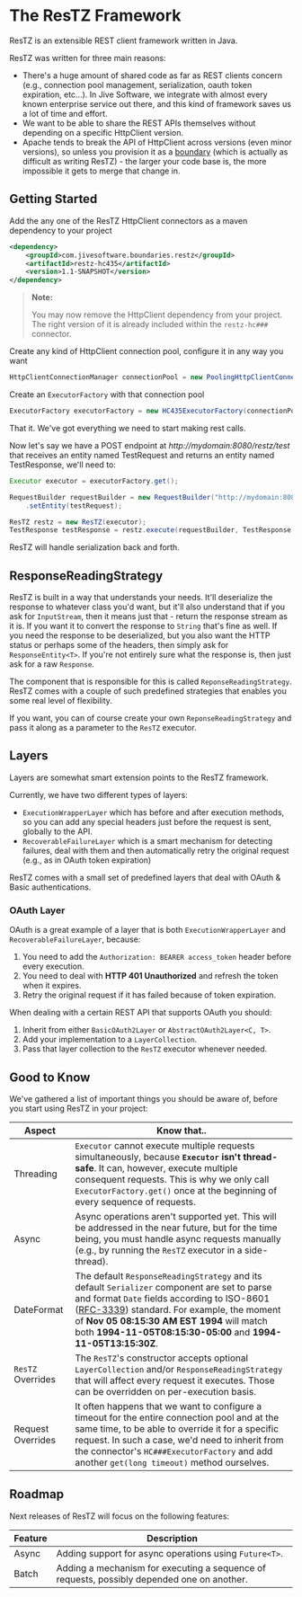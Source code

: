 # The ResTZ Framework
ResTZ is an extensible REST client framework written in Java.

ResTZ was written for three main reasons:

 - There's a huge amount of shared code as far as REST clients concern (e.g., connection pool management, serialization, oauth token expiration, etc...).
In Jive Software, we integrate with almost every known enterprise service out there, and this kind of framework saves us a lot of time and effort.
 - We want to be able to share the REST APIs themselves without depending on a specific HttpClient version.
 - Apache tends to break the API of HttpClient across versions (even minor versions), so unless you provision it as a [boundary](http://www.amazon.com/Clean-Code-Handbook-Software-Craftsmanship/dp/0132350882/ref=tmm_pap_title_0?ie=UTF8&qid=1409902638&sr=1-1) (which is actually as difficult as writing ResTZ) - the larger your code base is, the more impossible it gets to merge that change in.

## Getting Started

Add the any one of the ResTZ HttpClient connectors as a maven dependency to your project
```xml
<dependency>
	<groupId>com.jivesoftware.boundaries.restz</groupId>
	<artifactId>restz-hc435</artifactId>
	<version>1.1-SNAPSHOT</version>
</dependency>
```

> **Note:**
> 
> You may now remove the HttpClient dependency from your project.
> The right version of it is already included within the `restz-hc###` connector.

Create any kind of HttpClient connection pool, configure it in any way you want
```java
HttpClientConnectionManager connectionPool = new PoolingHttpClientConnectionManager();
```

Create an `ExecutorFactory` with that connection pool
```java
ExecutorFactory executorFactory = new HC435ExecutorFactory(connectionPool);
```

That it.
We've got everything we need to start making rest calls.

Now let's say we have a POST endpoint at *http://mydomain:8080/restz/test* that receives an entity named TestRequest and returns an entity named TestResponse, we'll need to:
```java
Executor executor = executorFactory.get();

RequestBuilder requestBuilder = new RequestBuilder("http://mydomain:8080/restz/test", HttpVerb.POST)
	.setEntity(testRequest);

ResTZ restz = new ResTZ(executor);
TestResponse testResponse = restz.execute(requestBuilder, TestResponse.class);
```

ResTZ will handle serialization back and forth.

## ResponseReadingStrategy

ResTZ is built in a way that understands your needs.
It'll deserialize the response to whatever class you'd want, but it'll also understand that if you ask for `InputStream`, then it means just that - return the response stream as it is. If you want it to convert the response to `String` that's fine as well. If you need the response to be deserialized, but you also want the HTTP status or perhaps some of the headers, then simply ask for `ResponseEntity<T>`. If you're not entirely sure what the response is, then just ask for a raw `Response`.

The component that is responsible for this is called `ReponseReadingStrategy`.
ResTZ comes with a couple of such predefined strategies that enables you some real level of flexibility.

If you want, you can of course create your own `ReponseReadingStrategy` and pass it along as a parameter to the `ResTZ` executor.

## Layers

Layers are somewhat smart extension points to the ResTZ framework.

Currently, we have two different types of layers:

 - `ExecutionWrapperLayer` which has before and after execution methods, so you can add any special headers just before the request is sent, globally to the API.
 - `RecoverableFailureLayer` which is a smart mechanism for detecting failures, deal with them and then automatically retry the original request (e.g., as in OAuth token expiration)

ResTZ comes with a small set of predefined layers that deal with OAuth & Basic authentications.

### OAuth Layer

OAuth is a great example of a layer that is both `ExecutionWrapperLayer` and `RecoverableFailureLayer`, because:

1. You need to add the `Authorization: BEARER access_token` header before every execution.
2. You need to deal with **HTTP 401 Unauthorized** and refresh the token when it expires.
3. Retry the original request if it has failed because of token expiration.

When dealing with a certain REST API that supports OAuth you should:

1. Inherit from either `BasicOAuth2Layer` or `AbstractOAuth2Layer<C, T>`.
2. Add your implementation to a `LayerCollection`.
3. Pass that layer collection to the `ResTZ` executor whenever needed.

## Good to Know
We've gathered a list of important things you should be aware of, before you start using ResTZ in your project:

Aspect   		 | Know that..
---------------- | -----------
Threading		 | `Executor` cannot execute multiple requests simultaneously, because **`Executor` isn't thread-safe**. It can, however, execute multiple consequent requests. This is why we only call `ExecutorFactory.get()` once at the beginning of every sequence of requests.
Async   		 | Async operations aren't supported yet. This will be addressed in the near future, but for the time being, you must handle async requests manually (e.g., by running the `ResTZ` executor in a side-thread).
DateFormat		 | The default `ResponseReadingStrategy` and its default `Serializer` component are set to parse and format `Date` fields according to  ISO-8601 ([RFC-3339](https://www.ietf.org/rfc/rfc3339.txt)) standard. For example, the moment of **Nov 05 08:15:30 AM EST 1994** will match both **1994-11-05T08:15:30-05:00** and **1994-11-05T13:15:30Z**.
`ResTZ` Overrides	| The `ResTZ`'s constructor accepts optional `LayerCollection` and/or `ResponseReadingStrategy` that will affect every request it executes. Those can be overridden on per-execution basis.
Request Overrides	| It often happens that we want to configure a timeout for the entire connection pool and at the same time, to be able to override it for a specific request. In such a case, we'd need to inherit from the connector's `HC###ExecutorFactory` and add another `get(long timeout)` method ourselves.

## Roadmap

Next releases of ResTZ will focus on the following features:

Feature | Description
------- | -----------
Async | Adding support for async operations using `Future<T>`.
Batch | Adding a mechanism for executing a sequence of requests, possibly depended one on another.